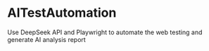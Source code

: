 # AITestAutomation
Use DeepSeek API and Playwright to automate the web testing and generate AI analysis report

